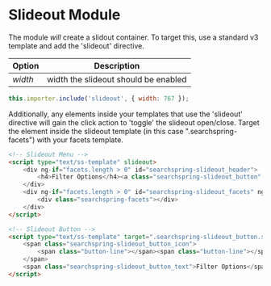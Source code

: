 # Slideout Module

The module <i>will</i> create a slidout container. To target this, use a standard v3 template and add the 'slideout' directive.

|Option|Description|
|------|-----------|
|*width*|width the slideout should be enabled|

```js
this.importer.include('slideout', { width: 767 });
```

Additionally, any elements inside your templates that use the 'slideout' directive will gain the click action to 'toggle' the slideout open/close.
Target the element inside the slideout template (in this case ".searchspring-facets") with your facets template.

```html
<!-- Slideout Menu -->
<script type="text/ss-template" slideout>
	<div ng-if="facets.length > 0" id="searchspring-slideout_header">
		<h4>Filter Options</h4><a class="searchspring-slideout_button" href="" slideout></a>
	</div>
	<div ng-if="facets.length > 0" id="searchspring-slideout_facets" ng-swipe-left="slideout.toggleSlideout()">
		<div class="searchspring-facets"></div>
	</div>
</script>
```

```html
<!-- Slideout Button -->
<script type="text/ss-template" target=".searchspring-slideout_button.searchspring-slideout_filter">
	<span class="searchspring-slideout_button_icon">
		<span class="button-line"></span><span class="button-line"></span><span class="button-line"></span>
	</span>
	<span class="searchspring-slideout_button_text">Filter Options</span>
</script>
```
